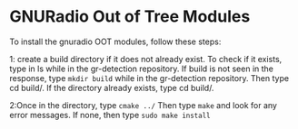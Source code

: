 # GNURadio Out of Tree Modules

To install the gnuradio OOT modules, follow these steps:

1: create a build directory if it does not already exist. To check if it exists, type in ls while in the gr-detection repository. If build is not seen in the response, type `mkdir build` while in the gr-detection repository. Then type cd build/. If the directory already exists, type cd build/.

2:Once in the directory, type `cmake ../` Then type `make` and look for any error messages. If none, then type `sudo make install`
